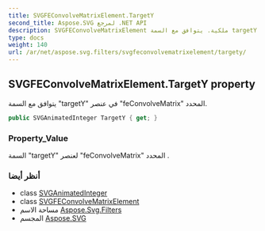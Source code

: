 ```yaml
---
title: SVGFEConvolveMatrixElement.TargetY
second_title: Aspose.SVG لمرجع .NET API
description: SVGFEConvolveMatrixElement ملكية. يتوافق مع السمة targetY في عنصر feConvolveMatrix المحدد.
type: docs
weight: 140
url: /ar/net/aspose.svg.filters/svgfeconvolvematrixelement/targety/
---
```

## SVGFEConvolveMatrixElement.TargetY property

يتوافق مع السمة "targetY" في عنصر "feConvolveMatrix" المحدد.

```csharp
public SVGAnimatedInteger TargetY { get; }
```

### Property_Value

السمة "targetY" لعنصر "feConvolveMatrix" المحدد .

### أنظر أيضا

* class [SVGAnimatedInteger](../../../aspose.svg.datatypes/svganimatedinteger/)
* class [SVGFEConvolveMatrixElement](../)
* مساحة الاسم [Aspose.Svg.Filters](../../svgfeconvolvematrixelement/)
* المجسم [Aspose.SVG](../../../)


